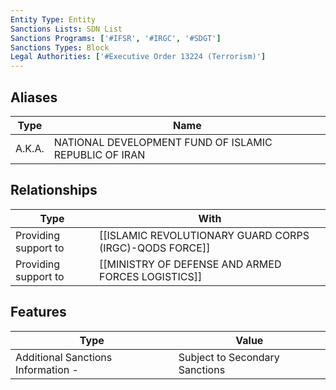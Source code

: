 ```yaml
---
Entity Type: Entity
Sanctions Lists: SDN List
Sanctions Programs: ['#IFSR', '#IRGC', '#SDGT']
Sanctions Types: Block
Legal Authorities: ['#Executive Order 13224 (Terrorism)']
---
```


## Aliases
| Type  | Name      | 
|-------|-----------|
| A.K.A. | NATIONAL DEVELOPMENT FUND OF ISLAMIC REPUBLIC OF IRAN |

## Relationships
| Type  | With      | 
|-------|-----------|
| Providing support to | [[ISLAMIC REVOLUTIONARY GUARD CORPS (IRGC)-QODS FORCE]] |
| Providing support to | [[MINISTRY OF DEFENSE AND ARMED FORCES LOGISTICS]] |

## Features
| Type  | Value      |
|-------|------------|
| Additional Sanctions Information - | Subject to Secondary Sanctions |
